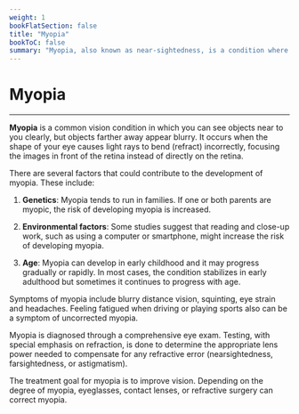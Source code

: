 ```yaml
---
weight: 1
bookFlatSection: false
title: "Myopia"
bookToC: false
summary: "Myopia, also known as near-sightedness, is a condition where the eye focuses light in front of the retina instead of on it, causing distant objects to appear blurry while close objects appear clear."
---
```


<!--markdownlint-disable MD025 -->

# Myopia

---

**Myopia** is a common vision condition in which you can see objects near to you clearly, but objects farther away appear blurry. It occurs when the shape of your eye causes light rays to bend (refract) incorrectly, focusing the images in front of the retina instead of directly on the retina.

There are several factors that could contribute to the development of myopia. These include:

1. **Genetics**: Myopia tends to run in families. If one or both parents are myopic, the risk of developing myopia is increased.

2. **Environmental factors**: Some studies suggest that reading and close-up work, such as using a computer or smartphone, might increase the risk of developing myopia.

3. **Age**: Myopia can develop in early childhood and it may progress gradually or rapidly. In most cases, the condition stabilizes in early adulthood but sometimes it continues to progress with age.

Symptoms of myopia include blurry distance vision, squinting, eye strain and headaches. Feeling fatigued when driving or playing sports also can be a symptom of uncorrected myopia.

Myopia is diagnosed through a comprehensive eye exam. Testing, with special emphasis on refraction, is done to determine the appropriate lens power needed to compensate for any refractive error (nearsightedness, farsightedness, or astigmatism).

The treatment goal for myopia is to improve vision. Depending on the degree of myopia, eyeglasses, contact lenses, or refractive surgery can correct myopia.
